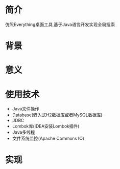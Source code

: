 # 简介
仿照Everything桌面工具,基于Java语言开发实现全局搜索
# 背景
# 意义
# 使用技术
* Java文件操作
* Database(嵌入式H2数据库或者MySQL数据库)
* JDBC
* Lombok库(IDEA安装Lombok插件)
* Java多线程
* 文件系统监控(Apache Commons IO)
# 实现
